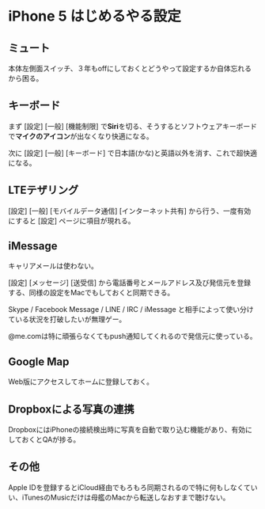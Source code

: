 # iPhone 5 はじめるやる設定

## ミュート

本体左側面スイッチ、３年もoffにしておくとどうやって設定するか自体忘れるから困る。

## キーボード

まず [設定] [一般] [機能制限] で**Siri**を切る、そうするとソフトウェアキーボードで**マイクのアイコン**が出なくなり快適になる。

次に [設定] [一般] [キーボード] で日本語(かな)と英語以外を消す、これで超快適になる。

## LTEテザリング

[設定] [一般] [モバイルデータ通信] [インターネット共有] から行う、一度有効にすると [設定] ページに項目が現れる。

## iMessage

キャリアメールは使わない。

[設定] [メッセージ] [送受信] から電話番号とメールアドレス及び発信元を登録する、同様の設定をMacでもしておくと同期できる。

Skype / Facebook Message / LINE / IRC / iMessage と相手によって使い分けている状況を打破したいが無理ゲー。

@me.comは特に頑張らなくてもpush通知してくれるので発信元に使っている。

## Google Map

Web版にアクセスしてホームに登録しておく。

## Dropboxによる写真の連携

DropboxにはiPhoneの接続検出時に写真を自動で取り込む機能があり、有効にしておくとQAが捗る。

## その他

Apple IDを登録するとiCloud経由でもろもろ同期されるので特に何もしなくていい、iTunesのMusicだけは母艦のMacから転送しなおすまで聴けない。
